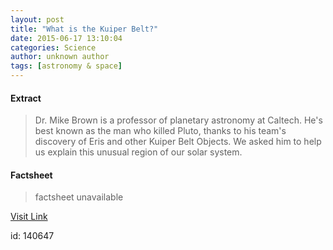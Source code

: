 ```yaml
---
layout: post
title: "What is the Kuiper Belt?"
date: 2015-06-17 13:10:04
categories: Science
author: unknown author
tags: [astronomy & space]
---
```



#### Extract
>Dr. Mike Brown is a professor of planetary astronomy at Caltech. He's best known as the man who killed Pluto, thanks to his team's discovery of Eris and other Kuiper Belt Objects. We asked him to help us explain this unusual region of our solar system.

#### Factsheet
>factsheet unavailable

[Visit Link](http://phys.org/news353749610.html)

id:  140647
